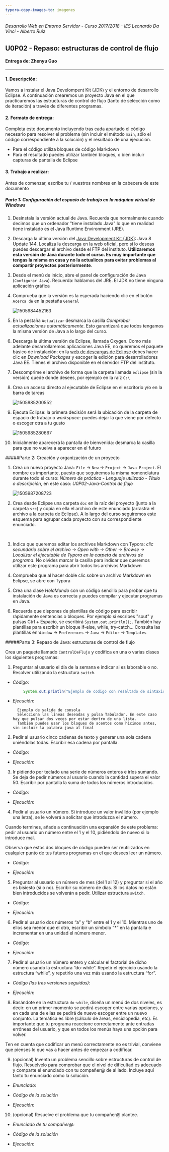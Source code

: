 ```yaml
---
typora-copy-images-to: imagenes
---
```


###### *Desarrollo Web en Entorno Servidor - Curso 2017/2018 - IES Leonardo Da Vinci - Alberto Ruiz*
## U0P02 - Repaso: estructuras de control de flujo
#### Entrega de: Zhenyu Guo
----
#### 1. Descripción:

Vamos a instalar el Java Develompent Kit (JDK) y el entorno de desarrollo Eclipse. A continuación crearemos un proyecto Java en el que practicaremos las estructuras de control de flujo (tanto de selección como de iteración) a través de diferentes programas.

#### 2. Formato de entrega:

Completa este documento incluyendo tras cada apartado el código necesario para resolver el problema (sin incluir el método `main`, sólo el código correspondiente a la solución) y el resultado de una ejecución.

* Para el código utiliza bloques de código Markdown
* Para el resultado puedes utilizar también bloques, o bien incluir capturas de pantalla de Eclipse

#### 3. Trabajo a realizar:

Antes de comenzar, escribe tu / vuestros nombres en la cabecera de este documento

##### Parte 1: Configuración del espacio de trabajo en la máquina virtual de Windows 

1. Desinstala la versión actual de Java. Recuerda que normalmente cuando decimos que un ordenador "tiene instalado Java" lo que en realidad tiene instalado es el Java Runtime Environment (JRE).

2. Descarga la última versión del [Java Development Kit (JDK)](http://www.oracle.com/technetwork/java/javase/downloads/jdk8-downloads-2133151.html): Java 8 Update 144. Localiza la descarga en la web oficial, pero si lo deseas puedes descargar el archivo desde el FTP del instituto. **Utilizaremos esta versión de Java durante todo el curso. Es muy importante que tengas la misma en casa y no la actualices para evitar problemas al compartir proyectos posteriormente**.

3. Desde el menú de inicio, abre el panel de configuración de Java (`Configurar Java`). Recuerda: hablamos del JRE. El JDK no tiene ninguna aplicación gráfica

4. Comprueba que la versión es la esperada haciendo clic en el botón `Acerca de` en la pestaña `General`

   ![1505984452163](imagenes/1505984452163.png)

5. En la pestaña `Actualizar` desmarca la casilla *Comprobar actualizaciones automáticamente*. Esto garantizará que todos tengamos la misma versión de Java a lo largo del curso.

6. Descarga la última versión de Eclipse, llamada Oxygen. Como más adelante desarrollaremos aplicaciones Java EE, no queremos el paquete básico de instalación: en la [web de descargas de Eclipse](http://www.eclipse.org/downloads/) debes hacer clic en *Download Packages* y escoger la edición para desarrolladores Java EE. Tienes el archivo disponible en el servidor FTP del instituto.

7. Descomprime el archivo de forma que la carpeta llamada `eclipse` (sin la versión) quede donde desees, por ejemplo en la raíz `C:\`

8. Crea un acceso directo al ejecutable de Eclipse en el escritorio y/o en la barra de tareas

   ![1505985200552](imagenes/1505985200552.png)

9. Ejecuta Eclipse: la primera decisión será la ubicación de la carpeta de espacio de trabajo o *workspace*: puedes dejar la que viene por defecto o escoger otra a tu gusto

   ![1505985280667](imagenes/1505985280667.png)

10. Inicialmente aparecerá la pantalla de bienvenida: desmarca la casilla para que no vuelva a aparecer en el futuro

#####Parte 2: Creación y organización de un proyecto

1. Crea un nuevo proyecto Java: `File` → `New` → `Project` → `Java Project`. El nombre es importante, puesto que seguiremos la misma nomenclatura durante todo el curso: *Número de práctica - Lenguaje utilizado - Título o descripción*, en este caso: *U0P02-Java-Control de flujo* 

   ![1505987208723](imagenes/1505987208723.png)

2. Crea desde Eclipse una carpeta `doc` en la raíz del proyecto (junto a la carpeta `src`) y copia en ella el archivo de este enunciado (arrastra el archivo a la carpeta de Eclipse). A lo largo del curso seguiremos este esquema para agrupar cada proyecto con su correspondiente enunciado.

   ​

3. Indica que queremos editar los archivos Markdown con Typora: *clic secundario sobre el archivo → Open with → Other → Browse → Localizar el ejecutable de Typora en la carpeta de archivos de programa*. No olvides marcar la casilla para indicar que queremos utilizar este programa para abrir todos los archivos Markdown

4. Comprueba que al hacer doble clic sobre un archivo Markdown en Eclipse, se abre con Typora

5. Crea una clase *HolaMundo* con un código sencillo para probar que tu instalación de Java es correcta y puedes compilar y ejecutar programas en Java. 

6. Recuerda que dispones de plantillas de código para escribir rápidamente sentencias o bloques. Por ejemplo si escribes "sout" y pulsas Ctrl + Espacio, se escribirá `System.out.println();`. También hay plantillas para escribir un bloque if-else, while, try-catch... Consulta las plantillas en `Window` → `Preferences` → `Java` → `Editor` → `Templates`


#####Parte 3: Repaso de Java: estructuras de control de flujo

Crea un paquete llamado `ControlDeFlujo` y codifica en una o varias clases los siguientes programas:

1) Preguntar al usuario el día de la semana e indicar si es laborable o no. Resolver utilizando la estructura `switch`.

- *Código*:

```java
		System.out.println("Ejemplo de codigo con resaltado de sintaxis:");
```

- *Ejecución*:

        Ejemplo de salida de consola
        Selecciona las líneas deseadas y pulsa Tabulador. En este caso hay que pulsar dos veces por estar dentro de una lista.
        También puedes usar los bloques de acentos como hicimos antes, sin incluir la palabra java al final

2) Pedir al usuario cinco cadenas de texto y generar una sola cadena uniéndolas todas. Escribir esa cadena por pantalla.

- *Código*:

- *Ejecución*:


3) Ir pidiendo por teclado una serie de números enteros e irlos sumando. Se deja de pedir números al usuario cuando la cantidad supera el valor 50. Escribir por pantalla la suma de todos los números introducidos.

- *Código*:

- *Ejecución*:

4) Pedir al usuario un número. Si introduce un valor inválido (por ejemplo una letra), se le volverá a solicitar que introduzca el número. 

Cuando termines, añade a continuación una expansión de este problema: pedir al usuario un número entre el 1 y el 10, pidiéndolo de nuevo si lo introduce mal.

Observa que estos dos bloques de código pueden ser reutilizados en cualquier punto de tus futuros programas en el que desees leer un número.


- *Código*:

- *Ejecución*:

5) Preguntar al usuario un número de mes (del 1 al 12) y preguntar si el año es bisiesto (sí o no). Escribir su número de días. Si los datos no están bien introducidos se volverán a pedir. Utilizar estructura `switch`.

- *Código*:

- *Ejecución*:

6) Pedir al usuario dos números “a” y “b” entre el 1 y el 10. Mientras uno de ellos sea menor que el otro, escribir un símbolo “*” en la pantalla e incrementar en una unidad el número menor.

- *Código*:

- *Ejecución*:

7) Pedir al usuario un número entero y calcular el factorial de dicho número usando la estructura “do-while”. Repetir el ejercicio usando la estructura “while”, y repetirlo una vez más usando la estructura “for”.

- *Código (las tres versiones seguidas)*:

- *Ejecución*:

8) Basándote en la estructura `do-while`, diseña un menú de dos niveles, es decir: en un primer momento se pedirá escoger entre varias opciones, y en cada una de ellas se pedirá de nuevo escoger entre un nuevo conjunto. La temática es libre (cálculo de áreas, enciclopedia, etc). Es importante que tu programa reaccione correctamente ante entradas erróneas del usuario, y que en todos los menús haya una opción para volver.

  Ten en cuenta que codificar un menú correctamente no es trivial, conviene que pienses lo que vas a hacer antes de empezar a codificar.

9) (opcional) Inventa un problema sencillo sobre estructuras de control de flujo. Resuélvelo para comprobar que el nivel de dificultad es adecuado y comparte el enunciado con tu compañer@ de al lado. Incluye aquí tanto tu enunciado como la solución.

- *Enunciado*:

- *Código de la solución*

- *Ejecución*:

10) (opcional) Resuelve el problema que tu compañer@ plantee.

- *Enunciado de tu compañer@:*

- *Código de la solución*

- *Ejecución*:
